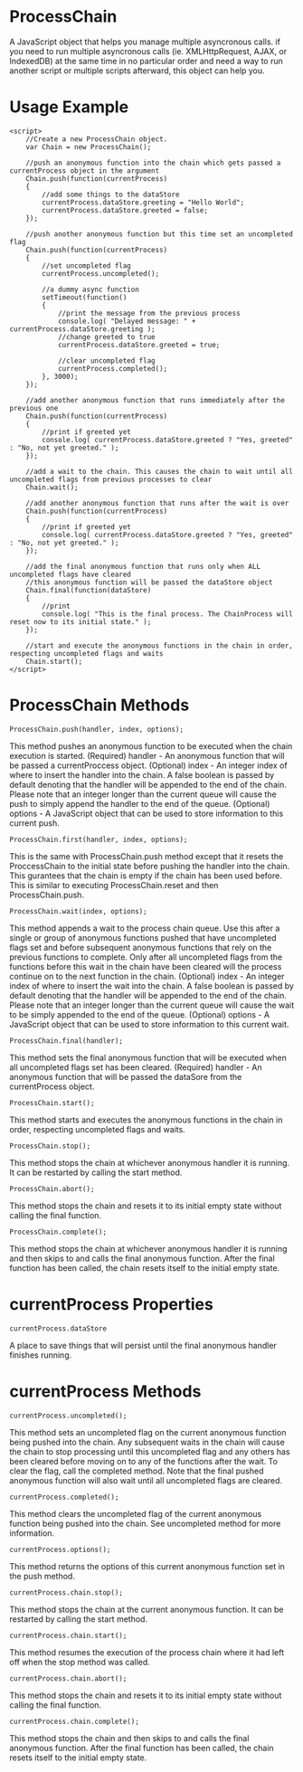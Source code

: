 # ProcessChain
A JavaScript object that helps you manage multiple asyncronous calls. if you need to run multiple asyncronous calls (ie. XMLHttpRequest, AJAX, or IndexedDB) at the same time in no particular order and need a way to run another script or multiple scripts afterward, this object can help you.

# Usage Example
    <script>
        //Create a new ProcessChain object.
        var Chain = new ProcessChain();
        
        //push an anonymous function into the chain which gets passed a currentProcess object in the argument
        Chain.push(function(currentProcess)
        {
            //add some things to the dataStore
            currentProcess.dataStore.greeting = "Hello World";
            currentProcess.dataStore.greeted = false;
        });
        
        //push another anonymous function but this time set an uncompleted flag
        Chain.push(function(currentProcess)
        {
            //set uncompleted flag
            currentProcess.uncompleted();
            
            //a dummy async function
            setTimeout(function()
            {
                //print the message from the previous process
                console.log( "Delayed message: " + currentProcess.dataStore.greeting );
                //change greeted to true
                currentProcess.dataStore.greeted = true;
                
                //clear uncompleted flag
                currentProcess.completed();
            }, 3000);
        });
        
        //add another anonymous function that runs immediately after the previous one
        Chain.push(function(currentProcess)
        {
            //print if greeted yet
            console.log( currentProcess.dataStore.greeted ? "Yes, greeted" : "No, not yet greeted." );
        });
        
        //add a wait to the chain. This causes the chain to wait until all uncompleted flags from previous processes to clear
        Chain.wait();
        
        //add another anonymous function that runs after the wait is over
        Chain.push(function(currentProcess)
        {
            //print if greeted yet
            console.log( currentProcess.dataStore.greeted ? "Yes, greeted" : "No, not yet greeted." );
        });
        
        //add the final anonymous function that runs only when ALL uncompleted flags have cleared
        //this anonymous function will be passed the dataStore object
        Chain.final(function(dataStore)
        {
            //print
            console.log( "This is the final process. The ChainProcess will reset now to its initial state." );
        });
        
        //start and execute the anonymous functions in the chain in order, respecting uncompleted flags and waits
        Chain.start();
    </script>



# ProcessChain Methods

    ProcessChain.push(handler, index, options);
This method pushes an anonymous function to be executed when the chain execution is started.
(Required) handler - An anonymous function that will be passed a currentProccess object.
(Optional) index - An integer index of where to insert the handler into the chain. A false boolean is passed by default denoting that the handler will be appended to the end of the chain. Please note that an integer longer than the current queue will cause the push to simply append the handler to the end of the queue.
(Optional) options - A JavaScript object that can be used to store information to this current push.

    ProcessChain.first(handler, index, options);
This is the same with ProcessChain.push method except that it resets the ProccessChain to the initial state before pushing the handler into the chain. This gurantees that the chain is empty if the chain has been used before. This is similar to executing ProcessChain.reset and then ProcessChain.push.

    ProcessChain.wait(index, options);
This method appends a wait to the process chain queue. Use this after a single or group of anonymous functions pushed that have uncompleted flags set and before subsequent anonymous functions that rely on the previous functions to complete. Only after all uncompleted flags from the functions before this wait in the chain have been cleared will the process continue on to the next function in the chain.
(Optional) index - An integer index of where to insert the wait into the chain. A false boolean is passed by default denoting that the handler will be appended to the end of the chain. Please note that an integer longer than the current queue will cause the wait to be simply appended to the end of the queue.
(Optional) options - A JavaScript object that can be used to store information to this current wait.

    ProcessChain.final(handler);
This method sets the final anonymous function that will be executed when all uncompleted flags set has been cleared.
(Required) handler - An anonymous function that will be passed the dataSore from the currentProcess object.

    ProcessChain.start();
This method starts and executes the anonymous functions in the chain in order, respecting uncompleted flags and waits.

    ProcessChain.stop();
This method stops the chain at whichever anonymous handler it is running. It can be restarted by calling the start method.

    ProcessChain.abort();
This method stops the chain and resets it to its initial empty state without calling the final function.

    ProcessChain.complete();
This method stops the chain at whichever anonymous handler it is running and then skips to and calls the final anonymous function. After the final function has been called, the chain resets itself to the initial empty state.


# currentProcess Properties

    currentProcess.dataStore
A place to save things that will persist until the final anonymous handler finishes running.

# currentProcess Methods

    currentProcess.uncompleted();
This method sets an uncompleted flag on the current anonymous function being pushed into the chain. Any subsequent waits in the chain will cause the chain to stop processing until this uncompleted flag and any others has been cleared before moving on to any of the functions after the wait. To clear the flag, call the completed method. Note that the final pushed anonymous function will also wait until all uncompleted flags are cleared.

    currentProcess.completed();
This method clears the uncompleted flag of the current anonymous function being pushed into the chain. See uncompleted method for more information.

    currentProcess.options();
This method returns the options of this current anonymous function set in the push method.

    currentProcess.chain.stop();
This method stops the chain at the current anonymous function. It can be restarted by calling the start method.

    currentProcess.chain.start();
This method resumes the execution of the process chain where it had left off when the stop method was called.

    currentProcess.chain.abort();
This method stops the chain and resets it to its initial empty state without calling the final function.

    currentProcess.chain.complete();
This method stops the chain and then skips to and calls the final anonymous function. After the final function has been called, the chain resets itself to the initial empty state.


